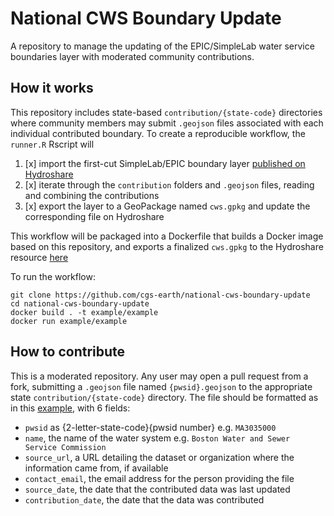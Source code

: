# National CWS Boundary Update
A repository to manage the updating of the EPIC/SimpleLab water service boundaries layer with moderated community contributions.

## How it works

This repository includes state-based `contribution/{state-code}` directories where community members may submit `.geojson` files associated with each individual contributed boundary. To create a reproducible workflow, the `runner.R` Rscript will 

1. [x] import the first-cut SimpleLab/EPIC boundary layer [published on Hydroshare](http://www.hydroshare.org/resource/6f3386bb4bc945028391cfabf1ea252e)
2. [x] iterate through the `contribution` folders and `.geojson` files, reading and combining the contributions
3. [x] export the layer to a GeoPackage named `cws.gpkg` and update the corresponding file on Hydroshare


This workflow will be packaged into a Dockerfile that builds a Docker image based on this repository, and exports a finalized `cws.gpkg` to the Hydroshare resource [here](https://www.hydroshare.org/resource/c9d8a6a6d87d4a39a4f05af8ef7675ad/)

To run the workflow:

```
git clone https://github.com/cgs-earth/national-cws-boundary-update
cd national-cws-boundary-update
docker build . -t example/example
docker run example/example
```


## How to contribute

This is a moderated repository. Any user may open a pull request from a fork, submitting a `.geojson` file named `{pwsid}.geojson` to the appropriate state `contribution/{state-code}` directory. The file should be formatted as in this [example](https://github.com/cgs-earth/national-cws-boundary-update/blob/main/contribution/MA/MA3035000.geojson), with 6 fields: 

* `pwsid` as {2-letter-state-code}{pwsid number} e.g. `MA3035000`
* `name`, the name of the water system e.g. `Boston Water and Sewer Service Commission`
* `source_url`, a URL detailing the dataset or organization where the information came from, if available
* `contact_email`, the email address for the person providing the file
* `source_date`, the date that the contributed data was last updated
* `contribution_date`, the date that the data was contributed


